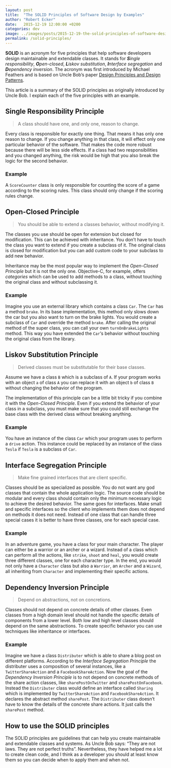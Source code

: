 ```yaml
---
layout: post
title:  "The SOLID Principles of Software Design by Examples"
author: "Robert Ecker"
date:   2015-12-19 12:00:00 +0200
categories: dev
image: ../images/posts/2015-12-19-the-solid-principles-of-software-design-by-examples/title-image.png
permalink: /solid-principles/
---
```


**SOLID** is an acronym for five principles that help software developers design maintainable and extendable classes. It stands for _**S**ingle responsibility_, _**O**pen-closed_, _**L**iskov substitution_, _**I**nterface segregation_ and _**D**ependency inversion_. The acronym was first introduced by Michael Feathers and is based on Uncle Bob’s paper [Design Principles and Design Patterns](https://www.goodreads.com/book/show/25936819-design-principles-and-design-patterns).

This article is a summary of the SOLID principles as originally introduced by Uncle Bob. I explain each of the five principles with an example.


## Single Responsibility Principle
> A class should have one, and only one, reason to change.

Every class is responsible for exactly one thing. That means it has only one reason to change. If you change anything in that class, it will effect only one particular behavior of the software. That makes the code more robust because there will be less side effects. If a class had two responsibilities and you changed anything, the risk would be high that you also break the logic for the second behavior.

### Example

A `ScoreCounter` class is only responsible for counting the score of a game according to the scoring rules. This class should only change if the scoring rules change.

## Open-Closed Principle
> You should be able to extend a classes behavior, without modifying it.

The classes you use should be open for extension but closed for modification. This can be achieved with inheritance. You don’t have to touch the class you want to extend if you create a subclass of it. The original class is closed for modification but you can add custom code to your subclass to add new behavior.

Inheritance may be the most popular way to implement the *Open-Closed Principle* but it is not the only one. Objective-C, for example, offers *categories* which can be used to add methods to a class, without touching the original class and without subclassing it.

### Example
Imagine you use an external library which contains a class `Car`. The `Car` has a method `brake`. In its base implementation, this method only slows down the car but you also want to turn on the brake lights. You would create a subclass of `Car` and override the method `brake`. After calling the original method of the super class, you can call your own `turnOnBrakeLights` method. This way you have extended the `Car`‘s behavior without touching the original class from the library.

## Liskov Substitution Principle
> Derived classes must be substitutable for their base classes.

Assume we have a class `B` which is a subclass of `A`. If your program works with an object `a` of class `A` you can replace it with an object `b` of class `B` without changing the behavior of the program.

The implementation of this principle can be a little bit tricky if you combine it with the *Open-Closed Principle*. Even if you extend the behavior of your class in a subclass, you must make sure that you could still exchange the base class with the derived class without breaking anything.

### Example
You have an instance of the class `Car` which your program uses to perform a `drive` action. This instance could be replaced by an instance of the class `Tesla` if `Tesla` is a subclass of `Car`.

## Interface Segregation Principle
> Make fine grained interfaces that are client specific.

Classes should be as specialized as possible. You do not want any god classes that contain the whole application logic. The source code should be modular and every class should contain only the minimum necessary logic to achieve the desired behavior. The same goes for interfaces. Make small and specific interfaces so the client who implements them does not depend on methods it does not need. Instead of one class that can handle three special cases it is better to have three classes, one for each special case.

### Example
In an adventure game, you have a class for your main character. The player can either be a warrior or an archer or a wizard. Instead of a class which can perform all the actions, like `strike`, `shoot` and `heal`, you would create three different classes, one for each character type. In the end, you would not only have a `Character` class but also a `Warrior`, an `Archer` and a `Wizard`, all inheriting from `Character` and implementing their specific actions.

## Dependency Inversion Principle
> Depend on abstractions, not on concretions.

Classes should not depend on concrete details of other classes. Even classes from a high domain level should not handle the specific details of components from a lower level. Both low and high level classes should depend on the same abstractions. To create specific behavior you can use techniques like inheritance or interfaces.

### Example
Imagine we have a class `Distributer` which is able to share a blog post on different platforms. According to the *Interface Segregation Principle* the distributer uses a composition of several instances, like a `TwitterShareAction` and a `FacebookShareAction`. Now the goal of the *Dependency Inversion Principle* is to not depend on concrete methods of the share action classes, like `sharePostOnTwitter` and `sharePostOnFacebook`. Instead the `Distributer` class would define an interface called `Sharing` which is implemented by `TwitterShareAction` and `FacebookShareAction`. It declares the abstract method `sharePost`. The `Distributer` class doesn’t have to know the details of the concrete share actions. It just calls the `sharePost` method.

## How to use the SOLID principles
The SOLID principles are guidelines that can help you create maintainable and extendable classes and systems. As Uncle Bob says: “They are not laws. They are not perfect truths”. Nevertheless, they have helped me a lot to create clean code, and I think as a developer you should at least know them so you can decide when to apply them and when not.